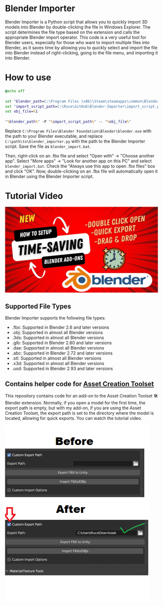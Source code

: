 # Blender Importer

Blender Importer is a Python script that allows you to quickly import 3D models into Blender by double-clicking the file in Windows Explorer. The script determines the file type based on the extension and calls the appropriate Blender import operator.
This code is a very useful tool for Blender users, especially for those who want to import multiple files into Blender, as it saves time by allowing you to quickly select and import the file into Blender instead of right-clicking, going to the file menu, and importing it into Blender.

# How to use
```bat
@echo off

set "blender_path=C:\Program Files (x86)\Steam\steamapps\common\Blender\blender.exe"
set "import_script_path=C:\Ruce\GitHub\Blender-Importer\import_script.py"
set obj_file=%1

"%blender_path%" -P "%import_script_path%" -- "%obj_file%"
```

Replace `C:\Program Files\Blender Foundation\Blender\blender.exe` with the path to your Blender executable, and replace `C:\path\to\blender_importer.py` with the path to the Blender Importer script. Save the file as `blender_import.bat`.

Then, right-click on an .fbx file and select "Open with" -> "Choose another app". Select "More apps" -> "Look for another app on this PC" and select `blender_import.bat`. Check the "Always use this app to open .fbx files" box and click "OK". Now, double-clicking on an .fbx file will automatically open it in Blender using the Blender Importer script.

# Tutorial Video
[![Tutorial Video](https://github.com/rucesocial/Blender-Importer/blob/main/TutorialVideoImage.jpg?raw=true)](https://youtu.be/EGsvV5wl3Gw)

## Supported File Types

Blender Importer supports the following file types: 

- .fbx: Supported in Blender 2.6 and later versions
- .obj: Supported in almost all Blender versions
- .3ds: Supported in almost all Blender versions
- .glb: Supported in Blender 2.80 and later versions
- .dae: Supported in almost all Blender versions
- .abc: Supported in Blender 2.72 and later versions
- .stl: Supported in almost all Blender versions
- .x3d: Supported in almost all Blender versions
- .usd: Supported in Blender 2.93 and later versions

## Contains helper code for [Asset Creation Toolset](https://github.com/mrven/Blender-Asset-Creation-Toolset)

This repository contains code for an add-on to the Asset Creation Toolset 🛠️ Blender extension. Normally, if you open a model for the first time, the export path is empty, but with my add-on, if you are using the Asset Creation Toolset, the export path is set to the directory where the model is located, allowing for quick exports.
You can watch the tutorial video.

[![Tutorial Video](https://github.com/rucesocial/Blender-Importer/blob/main/addon.png)](https://youtu.be/EGsvV5wl3Gw)


